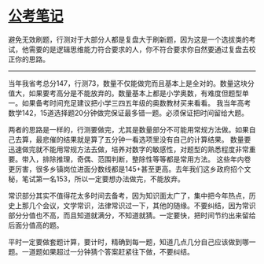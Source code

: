 # [公考笔记](https://github.com/flyfish321/gitblog/issues/11)

避免无效刷题，行测对于大部分人都是复盘大于刷新题，因为这是一个选拔类的考试，他需要的是逻辑思维能力符合要求的人，你不符合要求你自然要通过复盘去校正你的思路。

---

当年我省考总分147，行测73，数量不仅能做完而且基本上是全对的。数量这块分值大，如果要考高分是不能放弃的。数量基本上都是小学奥数，有难度但题型单一。如果备考时间充足建议把小学三四五年级的奥数教材买来看看。
我当年高考数学142，15道选择题20分钟做完保证最多错一题。必须保证把时间留给大题。

两者的思路是一样的，行测要做完，尤其是数量部分不可能用常规方法做。如果自己去算，最悲催的结果就是算了五分钟一看选项里没有自己的计算结果。
数量要迅速做完就不能用常规方法去做，培养对数字的敏感性，对题型的熟悉程度非常重要。带入，排除推理，奇偶、范围判断，整除性等等都是常用方法。
这些年内卷更厉害，很多乡镇岗位进面分数线都是145+甚至更高。去年我们这乡政府招个文秘，笔试第一名153，所以一定要想办法做完，不能放弃。

常识部分其实不值得花太多时间去备考，因为知识面太广了，集中把今年热点，历史上那几个会议，文学常识，法律常识过一下，其他的随缘。不要纠结，因为常识部分分值也不高，而且知道就满分，不知道就猜。一定要快，把时间节约出来留给后面分值高的题。

平时一定要做套题计算，要计时，精确到每一题，知道几点几分自己应该做到哪一题。一道题如果超过一分钟猜个答案赶紧往下做，不要纠结。